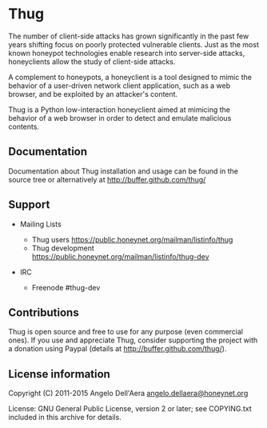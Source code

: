 # Thug

The number of client-side attacks has grown significantly in the past few years
shifting focus on poorly protected vulnerable clients. Just as the most known
honeypot technologies enable research into server-side attacks, honeyclients
allow the study of client-side attacks.

A complement to honeypots, a honeyclient is a tool designed to mimic the behavior
of a user-driven network client application, such as a web browser, and be
exploited by an attacker's content.

Thug is a Python low-interaction honeyclient aimed at mimicing the behavior of a
web browser in order to detect and emulate malicious contents.


## Documentation

Documentation about Thug installation and usage can be found in the source
tree or alternatively at http://buffer.github.com/thug/


## Support

* Mailing Lists
	* Thug users 	     https://public.honeynet.org/mailman/listinfo/thug
	* Thug development   https://public.honeynet.org/mailman/listinfo/thug-dev

* IRC
	* Freenode #thug-dev


## Contributions

Thug is open source and free to use for any purpose (even commercial ones). If
you use and appreciate Thug, consider supporting the project with a donation
using Paypal (details at http://buffer.github.com/thug/).


## License information

Copyright (C) 2011-2015 Angelo Dell'Aera <angelo.dellaera@honeynet.org>

License: GNU General Public License, version 2 or later; see COPYING.txt
         included in this archive for details.
